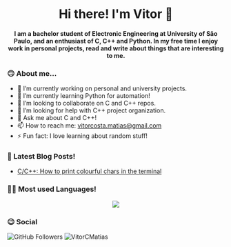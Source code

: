 <h1 align="center"> Hi there! I'm Vitor 👋</h1>


<h4 align="center"> 
I am a bachelor student of Electronic Engineering at University of São Paulo, and an enthusiast of C, C++ and Python. In my free time I enjoy work in personal projects, read and write about things that are interesting to me.
</h4> 

<!--
**VitorCMatias/VitorCMatias** is a ✨ _special_ ✨ repository because its `README.md` (this file) appears on your GitHub profile.

Here are some ideas to get you started:
-->

### 🙃 About me...
- 🔭 I’m currently working on personal and university projects.
- 🌱 I’m currently learning Python for automation!
- 👯 I’m looking to collaborate on C and C++ repos.
- 🤔 I’m looking for help with C++ project organization.
- 💬 Ask me about C and C++!
- 📫 How to reach me: vitorcosta.matias@gmail.com
- ⚡ Fun fact: I love learning about random stuff!
<!-- - 😄 Pronouns: ... -->

<!--<p align="center">
<img src="https://github-readme-stats.vercel.app/api?username=VitorCMatias&count_private=true&hide=stars,prs" alt="Vitor"/><br>
 </p> -->  



### 📃 Latest Blog Posts!
<!-- BLOG-POST-LIST:START -->
- [C/C++: How to print colourful chars in the terminal](https://medium.com/@vitorcosta.matias/print-coloured-texts-in-console-a0db6f589138?source=rss-719fdaefc8a1------2)
<!-- BLOG-POST-LIST:END -->



### 👨‍💻 Most used Languages!
<p align="center">
<img src="https://github-readme-stats.vercel.app/api/top-langs/?username=VitorCMatias&layout=compact&hide_title=true&count_private=true&hide=pascal,html,css"/>  
 </p>
 
 ### :wink: Social
![GitHub Followers](https://img.shields.io/github/followers/VitorCMatias?label=Follow&style=social)
![VitorCMatias](https://komarev.com/ghpvc/?username=VitorCMatias)
 <!-- <p align="center"> <img src="https://komarev.com/ghpvc/?username=VitorCMatias" alt="VitorCMatias"/> </p> -->
